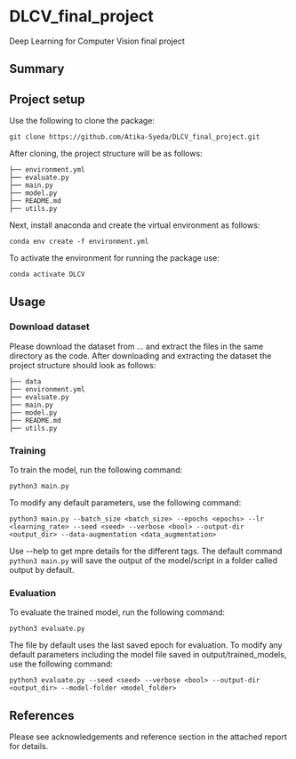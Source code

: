 # DLCV_final_project
Deep Learning for Computer Vision final project 

## Summary 


## Project setup

Use the following to clone the package:
```
git clone https://github.com/Atika-Syeda/DLCV_final_project.git
```
After cloning, the project structure will be as follows:

```
├── environment.yml
├── evaluate.py
├── main.py
├── model.py
├── README.md
├── utils.py
```

Next, install anaconda and create the virtual environment as follows:
```
conda env create -f environment.yml
```
To activate the environment for running the package use:
```
conda activate DLCV
```

## Usage

### Download dataset

Please download the dataset from ... and extract the files in the same directory as the code.
After downloading and extracting the dataset the project structure should look as follows:
```
├── data
├── environment.yml
├── evaluate.py
├── main.py
├── model.py
├── README.md
├── utils.py
```

### Training

To train the model, run the following command:
```
python3 main.py
```
To modify any default parameters, use the following command:
```
python3 main.py --batch_size <batch_size> --epochs <epochs> --lr <learning_rate> --seed <seed> --verbose <bool> --output-dir <output_dir> --data-augmentation <data_augmentation>
```
Use --help to get mpre details for the different tags. The default command `python3 main.py` will save the output of the model/script in a folder called output by default. 


### Evaluation

To evaluate the trained model, run the following command:

```
python3 evaluate.py
```

The file by default uses the last saved epoch for evaluation. To modify any default parameters including the model file saved in output/trained_models, use the following command:
```
python3 evaluate.py --seed <seed> --verbose <bool> --output-dir <output_dir> --model-folder <model_folder>
```

## References
Please see acknowledgements and reference section in the attached report for details.
